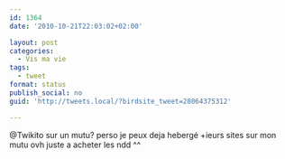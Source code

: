 ```yaml
---
id: 1364
date: '2010-10-21T22:03:02+02:00'

layout: post
categories:
  - Vis ma vie
tags:
  - tweet
format: status
publish_social: no
guid: 'http://tweets.local/?birdsite_tweet=28064375312'

---
```


@Twikito sur un mutu? perso je peux deja hebergé +ieurs sites sur mon mutu ovh juste a acheter les ndd ^^